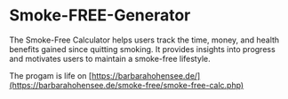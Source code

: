 # Smoke-FREE-Generator
The Smoke-Free Calculator helps users track the time, money, and health benefits gained since quitting smoking. It provides insights into progress and motivates users to maintain a smoke-free lifestyle.

The progam is life on [https://barbarahohensee.de/](https://barbarahohensee.de/smoke-free/smoke-free-calc.php)
